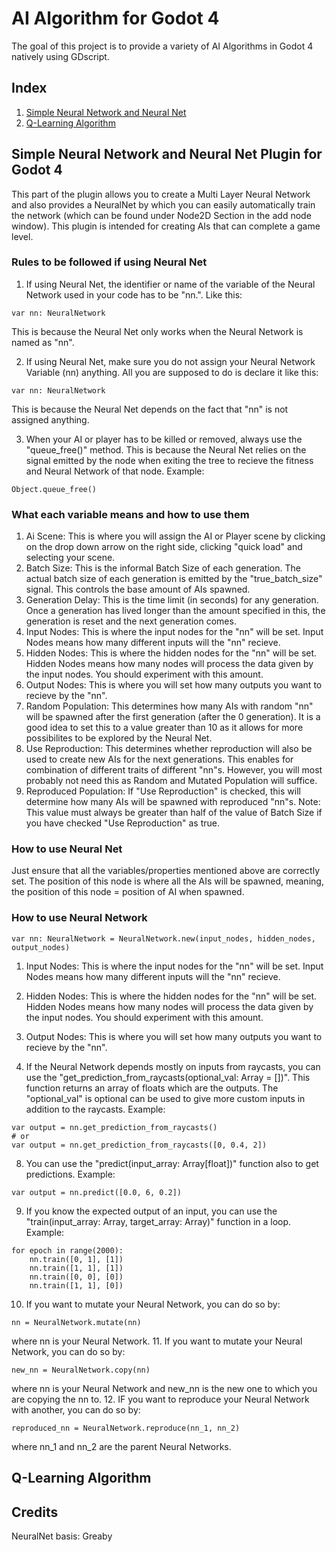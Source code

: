 # AI Algorithm for Godot 4
The goal of this project is to provide a variety of AI Algorithms in Godot 4 natively using GDscript.

## Index
1. [Simple Neural Network and Neural Net](#simple-neural-network-and-neural-net-plugin-for-godot-4)
2. [Q-Learning Algorithm](#q-learning-algorithm)
## Simple Neural Network and Neural Net Plugin for Godot 4


This part of the plugin allows you to create a Multi Layer Neural Network and also provides a NeuralNet by which you can easily automatically train the network (which can be found under Node2D Section in the add node window).
This plugin is intended for creating AIs that can complete a game level.


### Rules to be followed if using Neural Net

1. If using Neural Net, the identifier or name of the variable of the Neural Network used in your code has to be "nn.". Like this:
```
var nn: NeuralNetwork
```
This is because the Neural Net only works when the Neural Network is named as "nn".

2. If using Neural Net, make sure you do not assign your Neural Network Variable (nn) anything. All you are supposed to do is declare it like this:
```
var nn: NeuralNetwork
```
This is because the Neural Net depends on the fact that "nn" is not assigned anything.

3. When your AI or player has to be killed or removed, always use the "queue_free()" method. This is because the Neural Net relies on the signal emitted by the node when exiting the tree to recieve the fitness and Neural Network of that node. Example:
```
Object.queue_free()
```

### What each variable means and how to use them
1. Ai Scene: This is where you will assign the AI or Player scene by clicking on the drop down arrow on the right side, clicking "quick load" and selecting your scene.
2. Batch Size: This is the informal Batch Size of each generation. The actual batch size of each generation is emitted by the "true_batch_size" signal. This controls the base amount of AIs spawned.
3. Generation Delay: This is the time limit (in seconds) for any generation. Once a generation has lived longer than the amount specified in this, the generation is reset and the next generation comes.
4. Input Nodes: This is where the input nodes for the "nn" will be set. Input Nodes means how many different inputs will the "nn" recieve.
5. Hidden Nodes: This is where the hidden nodes for the "nn" will be set. Hidden Nodes means how many nodes will process the data given by the input nodes. You should experiment with this amount.
6. Output Nodes: This is where you will set how many outputs you want to recieve by the "nn".
7. Random Population: This determines how many AIs with random "nn" will be spawned after the first generation (after the 0 generation). It is a good idea to set this to a value greater than 10 as it allows for more possibilites to be explored by the Neural Net.
8. Use Reproduction: This determines whether reproduction will also be used to create new AIs for the next generations. This enables for combination of different traits of different "nn"s. However, you will most probably not need this as Random and Mutated Population will suffice.
9. Reproduced Population: If "Use Reproduction" is checked, this will determine how many AIs will be spawned with reproduced "nn"s. Note: This value must always be greater than half of the value of Batch Size if you have checked "Use Reproduction" as true.

### How to use Neural Net

Just ensure that all the variables/properties mentioned above are correctly set. The position of this node is where all the AIs will be spawned, meaning, the position of this node = position of AI when spawned.

### How to use Neural Network

```
var nn: NeuralNetwork = NeuralNetwork.new(input_nodes, hidden_nodes, output_nodes)
```
1. Input Nodes: This is where the input nodes for the "nn" will be set. Input Nodes means how many different inputs will the "nn" recieve.
5. Hidden Nodes: This is where the hidden nodes for the "nn" will be set. Hidden Nodes means how many nodes will process the data given by the input nodes. You should experiment with this amount.
6. Output Nodes: This is where you will set how many outputs you want to recieve by the "nn".

7. If the Neural Network depends mostly on inputs from raycasts, you can use the "get_prediction_from_raycasts(optional_val: Array = [])". This function returns an array of floats which are the outputs. The "optional_val" is optional can be used to give more custom inputs in addition to the raycasts. Example:
```
var output = nn.get_prediction_from_raycasts()
# or
var output = nn.get_prediction_from_raycasts([0, 0.4, 2])
```
8. You can use the "predict(input_array: Array[float])" function also to get predictions. Example:
```
var output = nn.predict([0.0, 6, 0.2])
```
9. If you know the expected output of an input, you can use the "train(input_array: Array, target_array: Array)" function in a loop. Example:
```
for epoch in range(2000):
    nn.train([0, 1], [1])
    nn.train([1, 1], [1])
    nn.train([0, 0], [0])
    nn.train([1, 1], [0])
```
10. If you want to mutate your Neural Network, you can do so by:
```
nn = NeuralNetwork.mutate(nn)
```
where nn is your Neural Network.
11. If you want to mutate your Neural Network, you can do so by:
```
new_nn = NeuralNetwork.copy(nn)
```
where nn is your Neural Network and new_nn is the new one to which you are copying the nn to.
12. IF you want to reproduce your Neural Network with another, you can do so by:
```
reproduced_nn = NeuralNetwork.reproduce(nn_1, nn_2)
```
where nn_1 and nn_2 are the parent Neural Networks.

## Q-Learning Algorithm

## Credits
NeuralNet basis: Greaby
